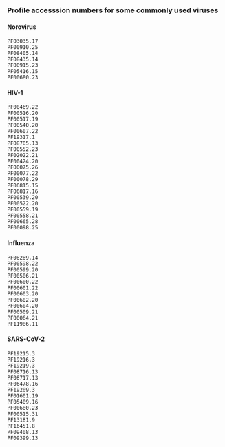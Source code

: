 ### Profile accesssion numbers for some commonly used viruses

#### Norovirus
```console
PF03035.17
PF00910.25
PF08405.14
PF08435.14
PF00915.23
PF05416.15
PF00680.23
```
#### HIV-1
```console
PF00469.22
PF00516.20
PF00517.19
PF00540.20
PF00607.22
PF19317.1
PF08705.13
PF00552.23
PF02022.21
PF00424.20
PF00075.26
PF00077.22
PF00078.29
PF06815.15
PF06817.16
PF00539.20
PF00522.20
PF00559.19
PF00558.21
PF00665.28
PF00098.25
```

#### Influenza
```console
PF08289.14
PF00598.22
PF00599.20
PF00506.21
PF00600.22
PF00601.22
PF00603.20
PF00602.20
PF00604.20
PF00509.21
PF00064.21
PF11986.11
```

#### SARS-CoV-2
```console
PF19215.3
PF19216.3
PF19219.3
PF08716.13
PF08717.13
PF06478.16
PF19209.3
PF01601.19
PF05409.16
PF00680.23
PF00515.31
PF13181.9
PF16451.8
PF09408.13
PF09399.13
```
